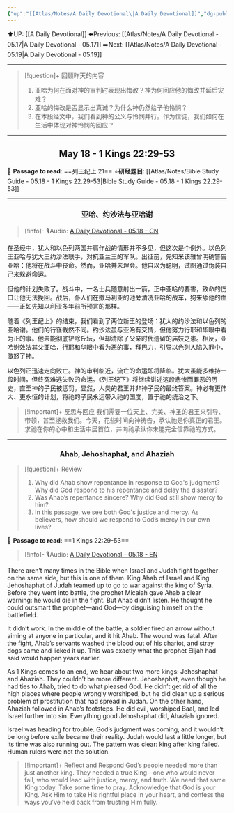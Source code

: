 ```yaml
---
{"up":"[[Atlas/Notes/A Daily Devotional\|A Daily Devotional]]","dg-publish":true,"permalink":"/atlas/notes/a-daily-devotional-05-18/","dgPassFrontmatter":true}
---
```


 ⬆️UP: [[A Daily Devotional]]
⬅️Previous: [[Atlas/Notes/A Daily Devotional - 05.17\|A Daily Devotional - 05.17]]
➡️Next: [[Atlas/Notes/A Daily Devotional - 05.19\|A Daily Devotional - 05.19]]

---

> [!question]+ 回顾昨天的内容
> 1. 亚哈为何在面对神的审判时表现出悔改？神为何回应他的悔改并延后灾难？
> 2. 亚哈的悔改是否显示出真诚？为什么神仍然给予他怜悯？
> 3. 在本段经文中，我们看到神的公义与怜悯并行。作为信徒，我们如何在生活中体现对神怜悯的回应？


---
## <center>May 18 -  1 Kings 22:29-53</center>

📖 **Passage to read**: ==列王纪上 21==
⭐**研经题目**: [[Atlas/Notes/Bible Study Guide - 05.18 - 1 Kings 22.29-53\|Bible Study Guide - 05.18 - 1 Kings 22.29-53]]

---
### <center>亚哈、约沙法与亚哈谢</center>

> [!info]- 🎙️Audio: [A Daily Devotional - 05.18 - CN]()

在圣经中，犹大和以色列两国并肩作战的情形并不多见，但这次是个例外。以色列王亚哈与犹大王约沙法联手，对抗亚兰王的军队。出征前，先知米该雅曾明确警告亚哈：他将在战斗中丧命。然而，亚哈并未理会。他自以为聪明，试图通过伪装自己来躲避命运。

但他的计划失败了。战斗中，一名士兵随意射出一箭，正中亚哈的要害，致命的伤口让他无法挽回。战后，仆人们在撒马利亚的池旁清洗亚哈的战车，狗来舔他的血——正如先知以利亚多年前所预言的那样。

随着《列王纪上》的结束，我们看到了两位新王的登场：犹大的约沙法和以色列的亚哈谢。他们的行径截然不同。约沙法虽与亚哈有交情，但他努力行耶和华眼中看为正的事。他未能彻底铲除丘坛，但却清除了父亲时代遗留的庙妓之患。相反，亚哈谢效法其父亚哈，行耶和华眼中看为恶的事，拜巴力，引导以色列人陷入罪中，激怒了神。

以色列正迅速走向败亡。神的审判临近，流亡的命运即将降临。犹大虽能多维持一段时间，但终究难逃失败的命运。《列王纪下》将继续讲述这段悲惨而罪恶的历史，直至神的子民被惩罚。显然，人类的君王并非神子民的最终答案。神必有更伟大、更永恒的计划，将祂的子民永远带入祂的国度，置于祂的统治之下。

> [!important]+ 反思与回应
我们需要一位天上、完美、神圣的君王来引导、带领，甚至拯救我们。今天，花些时间向神祷告，承认祂是你真正的君王。求祂在你的心中和生活中居首位，并向祂承认你未能完全信靠祂的方式。

---
### <center>Ahab, Jehoshaphat, and Ahaziah</center>

> [!question]+ Review
> 1. ⁠Why did Ahab show repentance in response to God's judgment? Why did God respond to his repentance and delay the disaster?
> 2. Was Ahab’s repentance sincere? Why did God still show mercy to him?
> 3. ⁠In this passage, we see both God's justice and mercy. As believers, how should we respond to God’s mercy in our own lives?

📖 **Passage to read**: ==1 Kings 22:29-53==

> [!info]- 🎙️Audio: [A Daily Devotional - 05.18 - EN]()  

There aren’t many times in the Bible when Israel and Judah fight together on the same side, but this is one of them. King Ahab of Israel and King Jehoshaphat of Judah teamed up to go to war against the king of Syria. Before they went into battle, the prophet Micaiah gave Ahab a clear warning: he would die in the fight. But Ahab didn’t listen. He thought he could outsmart the prophet—and God—by disguising himself on the battlefield.

It didn’t work. In the middle of the battle, a soldier fired an arrow without aiming at anyone in particular, and it hit Ahab. The wound was fatal. After the fight, Ahab’s servants washed the blood out of his chariot, and stray dogs came and licked it up. This was exactly what the prophet Elijah had said would happen years earlier.

As 1 Kings comes to an end, we hear about two more kings: Jehoshaphat and Ahaziah. They couldn’t be more different. Jehoshaphat, even though he had ties to Ahab, tried to do what pleased God. He didn’t get rid of all the high places where people wrongly worshiped, but he did clean up a serious problem of prostitution that had spread in Judah. On the other hand, Ahaziah followed in Ahab’s footsteps. He did evil, worshiped Baal, and led Israel further into sin. Everything good Jehoshaphat did, Ahaziah ignored.

Israel was heading for trouble. God’s judgment was coming, and it wouldn’t be long before exile became their reality. Judah would last a little longer, but its time was also running out. The pattern was clear: king after king failed. Human rulers were not the solution.

> [!important]+ Reflect and Respond
God’s people needed more than just another king. They needed a true King—one who would never fail, who would lead with justice, mercy, and truth. We need that same King today. Take some time to pray. Acknowledge that God is your King. Ask Him to take His rightful place in your heart, and confess the ways you’ve held back from trusting Him fully.










